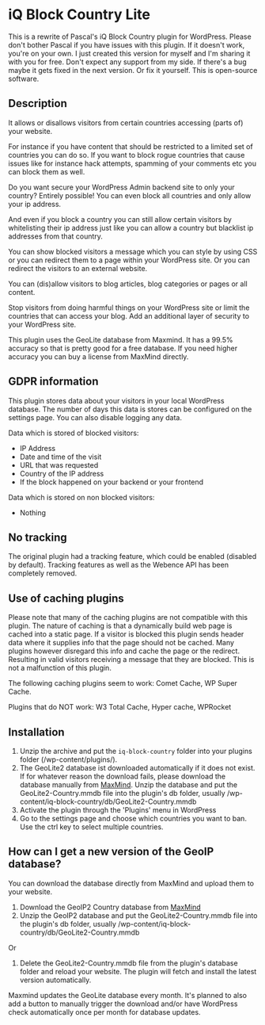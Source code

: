 # iQ Block Country Lite
This is a rewrite of Pascal's iQ Block Country plugin for WordPress. Please don't bother Pascal if you have issues with this plugin. If it doesn't work, you're on your own. I just created this version for myself and I'm sharing it with you for free. Don't expect any support from my side. If there's a bug maybe it gets fixed in the next version. Or fix it yourself. This is open-source software.

## Description
It allows or disallows visitors from certain countries accessing (parts of) your website.

For instance if you have content that should be restricted to a limited set of countries you can do so. If you want to block rogue countries that cause issues like for instance hack attempts, spamming of your comments etc you can block them as well.

Do you want secure your WordPress Admin backend site to only your country? Entirely possible! You can even block all countries and only allow your ip address.

And even if you block a country you can still allow certain visitors by whitelisting their ip address just like you can allow a country but blacklist ip addresses from that country.

You can show blocked visitors a message which you can style by using CSS or you can redirect them to a page within your WordPress site. Or you can redirect the visitors to an external website.

You can (dis)allow visitors to blog articles, blog categories or pages or all content.

Stop visitors from doing harmful things on your WordPress site or limit the countries that can access your blog. Add an additional layer of security to your WordPress site.

This plugin uses the GeoLite database from Maxmind. It has a 99.5% accuracy so that is pretty good for a free database. If you need higher accuracy you can buy a license from MaxMind directly.

## GDPR information
This plugin stores data about your visitors in your local WordPress database. The number of days this data is stores can be configured on the settings page. You can also disable logging any data.

Data which is stored of blocked visitors:

- IP Address
- Date and time of the visit
- URL that was requested
- Country of the IP address
- If the block happened on your backend or your frontend

Data which is stored on non blocked visitors:

- Nothing

##  No tracking
The original plugin had a tracking feature, which could be enabled (disabled by default). Tracking features as well as the Webence API has been completely removed.

## Use of caching plugins
Please note that many of the caching plugins are not compatible with this plugin. The nature of caching is that a dynamically build web page is cached into a static page. If a visitor is blocked this plugin sends header data where it supplies info that the page should not be cached. Many plugins however disregard this info and cache the page or the redirect. Resulting in valid visitors receiving a message that they are blocked. This is not a malfunction of this plugin.

The following caching plugins seem to work: Comet Cache, WP Super Cache.

Plugins that do NOT work: W3 Total Cache, Hyper cache, WPRocket

## Installation
1. Unzip the archive and put the `iq-block-country` folder into your plugins folder (/wp-content/plugins/).
2. The GeoLite2 database ist downloaded automatically if it does not exist. If for whatever reason the download fails, please download the database manually from [MaxMind](http://geolite.maxmind.com/download/geoip/database/GeoLite2-Country.tar.gz). Unzip the database and put the GeoLite2-Country.mmdb file into the plugin's db folder, usually /wp-content/iq-block-country/db/GeoLite2-Country.mmdb
3. Activate the plugin through the 'Plugins' menu in WordPress
4. Go to the settings page and choose which countries you want to ban. Use the ctrl key to select multiple countries.

## How can I get a new version of the GeoIP database?
You can download the database directly from MaxMind and upload them to your website.

1. Download the GeoIP2 Country database from [MaxMind](http://geolite.maxmind.com/download/geoip/database/GeoLite2-Country.tar.gz)
2. Unzip the GeoIP2 database and put the GeoLite2-Country.mmdb file into the plugin's db folder, usually /wp-content/iq-block-country/db/GeoLite2-Country.mmdb

Or

1. Delete the GeoLite2-Country.mmdb file from the plugin's database folder and reload your website. The plugin will fetch and install the latest version automatically.

Maxmind updates the GeoLite database every month. It's planned to also add a button to manually trigger the download and/or have WordPress check automatically once per month for database updates.
